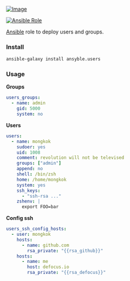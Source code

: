 [ ![Image](https://cloud.githubusercontent.com/assets/5514990/21614528/5c56d772-d20c-11e6-8670-577f2dd7ca9b.png "Ansible") ](https://www.ansible.com/ "Ansible")

[![Ansible Role](https://img.shields.io/ansible/role/16907.svg)](https://galaxy.ansible.com/ansyble/users/)

[Ansible](http://www.ansible.com) role to deploy users and groups.

### Install

```sh
ansible-galaxy install ansyble.users
```

### Usage

**Groups**

```yml
users_groups:
  - name: admin
    gid: 5000
    system: no
```

**Users**

```yml
users:
  - name: mongkok
    sudoer: yes
    uid: 1008
    comment: revolution will not be televised
    groups: ["admin"]
    append: no
    shell: /bin/zsh
    home: /home/mongkok
    system: yes
    ssh_keys:
      - "ssh-rsa ..."
    zshenv: |
      export FOO=bar
```

**Config ssh**

```yml
users_ssh_config_hosts:
  - user: mongkok
    hosts:
      - name: github.com
        rsa_private: "{{rsa_github}}"
    hosts:
      - name: me
        host: defocus.io
        rsa_private: "{{rsa_defocus}}"
```
